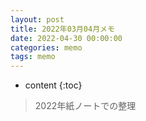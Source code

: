 ```yaml
---
layout: post
title: 2022年03月04月メモ
date: 2022-04-30 00:00:00
categories: memo
tags: memo
---
```

* content
{:toc}

> 2022年紙ノートでの整理

# 